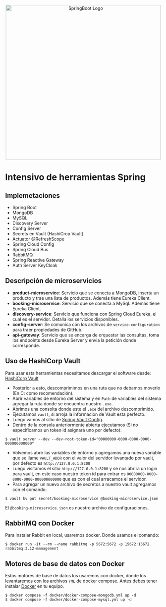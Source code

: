 
<p align="center">
  <a href="https://spring.io/projects/spring-boot/" target="blank"><img src="https://user-images.githubusercontent.com/33158051/103466606-760a4000-4d14-11eb-9941-2f3d00371471.png" width="500" alt="SpringBoot Logo" /></a>
</p>

# Intensivo de herramientas Spring

## Implemetaciones
- Spring Boot
- MongoDB
- MySQL
- Discovery Server
- Config Server
- Secrets en Vault (HashiCrop Vault)
- Actuator @RefreshScope
- Spring Cloud Config
- Spring Cloud Bus
- RabbitMQ
- Spring Reactive Gateway
- Auth Server KeyCloak

## Descripción de microservicios
- **product-microservice**: Servicio que se conecta a MongoDB, inserta un producto y trae una lista de productos. Además tiene Eureka Client.
- **booking-microservice**: Servicio que se conecta a MySql. Además tiene Eureka Client.
- **discovery-service**: Servicio que funciona con Spring Cloud Eureka, el cual es el servidor. Detalla los servicios disponibles.
- **config-server**: Se comunica con los archivos de ```service-configuration``` para traer propiedades de GitHub.
- **api-gateway**: Servicio que se encarga de orquestar las consultas, toma los endpoints desde Eureka Server y envia la petición donde corresponde.

## Uso de HashiCorp Vault
Para usar esta herramientas necesitamos descargar el software desde: [HashiCorp Vault](https://developer.hashicorp.com/vault/install?product_intent=vault)

- Posterior a esto, descomprimimos en una ruta que no debamos moverlo (En C: como recomendación).
- Abrir variables de entorno del sistema y en ```Path``` de variables del sistema agregar la ruta donde se encuentra nuestro ```.exe```.
- Abrimos una consolta donde este el ```.exe``` del archivo descomprimido.
- Ejecutamos ```vault```, si arroja la informacion de Vault esta perfecto.
- Luego vamos al sitio de [Spring Vault Config](https://spring.io/guides/gs/vault-config/).
- Dentro de la consola anteriormente abierta ejecutamos (Si no especificamos un token id asignará uno por defecto):
```=bash
$ vault server --dev --dev-root-token-id="00000000-0000-0000-0000-000000000000"
```
- Volvemos abrir las variables de entorno y agregamos una nueva variable que se llame ```VAULT_ADDR``` con el valor del servidor levantado por vault, por defecto es ```http://127.0.0.1:8200```
- Luego visitamos el sitio ```http://127.0.0.1:8200``` y se nos abrira un login para vault, en este caso nuestro token id para entrar es ```00000000-0000-0000-0000-000000000000``` que es con el cual arracamos el servidor.
- Para agregar un nuevo archivo de secretos a nuestro vault agregamos con el comando:
```=bash
$ vault kv put secret/booking-microservice @booking-microservice.json
```
El ```@booking-microservice.json``` es nuestro archivo de configuraciones.

## RabbitMQ con Docker
Para instalar Rabbit en local, usaremos docker. Donde usamos el comando:
```=bash
$ docker run -it --rm --name rabbitmq -p 5672:5672 -p 15672:15672 rabbitmq:3.12-management
```
## Motores de base de datos con Docker
Estos motores de base de datos los usaremos con docker, donde los levantaremos con los archivos ```YML``` de docker compose. Antes debes tener instalar [Docker](https://www.docker.com/products/docker-desktop/) en tu equipo.
```=bash
$ docker compose -f docker/docker-compose-mongodb.yml up -d
$ docker compose -f docker/docker-compose-mysql.yml up -d
```